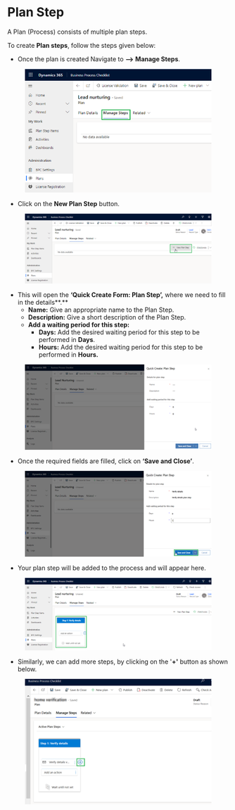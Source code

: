 # Plan Step

A Plan (Process) consists of multiple plan steps.

To create **Plan steps**, follow the steps given below:

* Once the plan is created Navigate to **-->** **Manage Steps**.

<figure><img src="../../../../.gitbook/assets/plan step_1 (2).png" alt=""><figcaption></figcaption></figure>

* Click on the **New Plan Step** button.

<figure><img src="../../../../.gitbook/assets/plan step_2.png" alt=""><figcaption></figcaption></figure>

* This will open the **‘Quick Create Form: Plan Step’,** where we need to fill in the details**.**
  * **Name:** Give an appropriate name to the Plan Step.
  * **Description:** Give a short description of the Plan Step.
  * **Add a waiting period for this step:**
    * **Days:** Add the desired waiting period for this step to be performed in **Days**.
    * **Hours:** Add the desired waiting period for this step to be performed in **Hours.**

<figure><img src="../../../../.gitbook/assets/Plan step_3 (1).png" alt=""><figcaption></figcaption></figure>

* Once the required fields are filled, click on **‘Save and Close’**.

<figure><img src="../../../../.gitbook/assets/Plan step_3.1.png" alt=""><figcaption></figcaption></figure>

* Your plan step will be added to the process and will appear here.

<figure><img src="../../../../.gitbook/assets/Plan step_4.png" alt=""><figcaption></figcaption></figure>

* Similarly, we can add more steps, by clicking on the '**+'** button as shown below.&#x20;

<figure><img src="../../../../.gitbook/assets/Add Plan step part.png" alt=""><figcaption></figcaption></figure>
